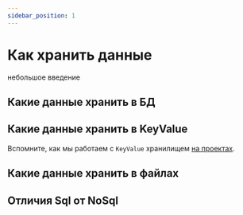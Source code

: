 ```yaml
---
sidebar_position: 1
---
```


# Как хранить данные 

небольшое введение

## Какие данные хранить в БД

## Какие данные хранить в KeyValue
Вспомните, как мы работаем с `KeyValue` хранилищем [на проектах](../kotlin-multiplatform-mobile/multiplatform-settings#keyvaluestorage).

## Какие данные хранить в файлах

## Отличия Sql от NoSql